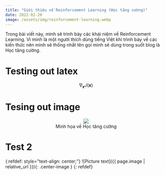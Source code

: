 ```yaml
---
title: "Giới thiệu về Reinforcement Learning (Học tăng cường)"
date: 2022-02-20
image: /assets/img/reinforcement-learning.webp
---
```


Trong bài viết này, mình sẽ trình bày các khái niệm về Reinforcement Learning. Vì mình là một người thích dùng tiếng Việt khi trình bày về các kiến thức nên mình sẽ thống nhất tên gọi mình sẽ dùng trong suốt blog là Học tăng cường.

# Testing out latex

$$ \nabla_\boldsymbol{x} J(\boldsymbol{x}) $$

# Tesing out image
<div style="text-align: center">
  <figure>
    <img src="{{ page.image | relative_url }}" />
    <figcaption> Minh họa về Học tăng cường </figcaption>
  </figure>  
</div>
 
# Test 2
{:refdef: style="text-align: center;"}
![Picture text]({{ page.image | relative_url }}){: .center-image }
{: refdef}


<script src="https://cdn.mathjax.org/mathjax/latest/MathJax.js?config=TeX-AMS-MML_HTMLorMML" type="text/javascript"></script>
